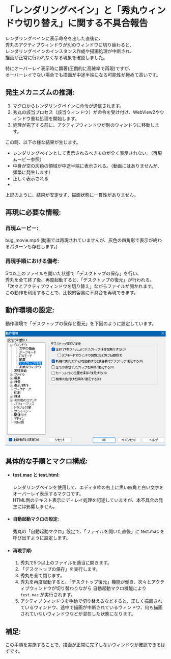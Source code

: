 # 「レンダリングペイン」と「秀丸ウィンドウ切り替え」に関する不具合報告

レンダリングペインに表示命令を出した直後に、  
秀丸のアクティブウィンドウが別のウィンドウに切り替わると、  
レンダリングペインのインスタンス作成や描画処理が中断され、  
描画が正常に行われなくなる現象を確認しました。  

特にオーバーレイ表示時に顕著(圧倒的に高確率で再現)ですが、  
オーバーレイでない場合でも描画が中途半端になる可能性が極めて高いです。

## 発生メカニズムの推測:

1. マクロからレンダリングペインに命令が送信されます。
2. 秀丸の該当プロセス（該当ウィンドウ）が命令を受け付け、WebView2やウィンドウ重ね処理を開始します。
3. 処理が完了する前に、アクティブウィンドウが別のウィンドウに移動します。

この時、以下の様な結果が生じます。

- レンダリングペインとして表示されるべきものが全く表示されない。（再現ムービー参照）
- 中身が空の灰色の領域が中途半端に表示される。（動画にはありませんが、頻繁に発生します）
- 正しく表示される
- 
上記のように、結果が安定せず、描画状態に一貫性がありません。


## 再現に必要な情報:

### 再現ムービー:

bug_movie.mp4 (動画では再現されていませんが、灰色の四角形で表示が終わるパターンも存在します。)

### 再現手順における備考:

5つ以上のファイルを開いた状態で「デスクトップの保存」を行い、  
秀丸を全て終了後、再度起動すると、「デスクトップの復元」が行われる。  
「次々とアクティブウィンドウを切り替え」ながらファイルが開かれます。  
この動作を利用することで、比較的容易に不具合を再現できます。

## 動作環境の設定:

動作環境で「デスクトップの保存と復元」を下図のように設定しています。  

<img src="./env_desktop_save_and_loadpng.png">

## 具体的な手順とマクロ構成:

- #### test.mac と test.html:

	レンダリングペインを使用して、エディタ枠の右上に黒い四角と白い文字をオーバーレイ表示するマクロです。  
	HTML側のテキスト表示にディレイ処理を記述していますが、本不具合の発生には影響しません。  

- #### 自動起動マクロの設定:
  
	秀丸の「自動起動マクロ」設定で、「ファイルを開いた直後」に test.mac を呼び出すように設定します。

- #### 再現手順:

    1.  秀丸で5つ以上のファイルを適当に開きます。
    2.  「デスクトップの保存」を実行します。
    3.  秀丸を全て閉じます。
    4.  秀丸を再度起動すると、「デスクトップ復元」機能が働き、次々とアクティブウィンドウが切り替わりながら 自動起動マクロ機能により `test.mac` が実行されます。
    5.  アクティブウィンドウを手動で切り替えるなどすると、正しく描画されているウィンドウ、途中で描画が中断されているウィンドウ、何も描画されていないウィンドウなどが混在した状態になります。

## 補足:

この手順を実施することで、描画が正常に完了しないウィンドウが確認できるはずです。





